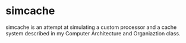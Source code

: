 # simcache
simcache is an attempt at simulating a custom processor and a cache system described in my Computer Architecture and Organiaztion class.

